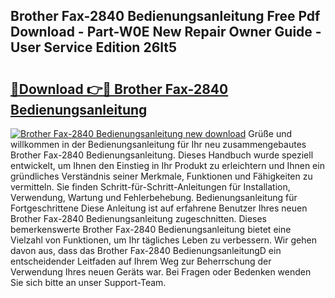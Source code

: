 ## Brother Fax-2840 Bedienungsanleitung Free Pdf Download - Part-W0E New Repair Owner Guide - User Service Edition 26lt5

# <h2><a href="http://df4dkt.blite.top/?on=Brother+Fax-2840+Bedienungsanleitung">🔗Download 👉🔴 Brother Fax-2840 Bedienungsanleitung</a></h2>

[![Brother Fax-2840 Bedienungsanleitung new download](https://i.imgur.com/lujVjoI.png)](http://df4dkt.blite.top/?on=Brother+Fax-2840+Bedienungsanleitung)
Grüße und willkommen in der Bedienungsanleitung für Ihr neu zusammengebautes Brother Fax-2840 Bedienungsanleitung. Dieses Handbuch wurde speziell entwickelt, um Ihnen den Einstieg in Ihr Produkt zu erleichtern und Ihnen ein gründliches Verständnis seiner Merkmale, Funktionen und Fähigkeiten zu vermitteln. Sie finden Schritt-für-Schritt-Anleitungen für Installation, Verwendung, Wartung und Fehlerbehebung. Bedienungsanleitung für Fortgeschrittene Diese Anleitung ist auf erfahrene Benutzer Ihres neuen Brother Fax-2840 Bedienungsanleitung zugeschnitten. Dieses bemerkenswerte Brother Fax-2840 Bedienungsanleitung bietet eine Vielzahl von Funktionen, um Ihr tägliches Leben zu verbessern. Wir gehen davon aus, dass das Brother Fax-2840 BedienungsanleitungD ein entscheidender Leitfaden auf Ihrem Weg zur Beherrschung der Verwendung Ihres neuen Geräts war. Bei Fragen oder Bedenken wenden Sie sich bitte an unser Support-Team.
